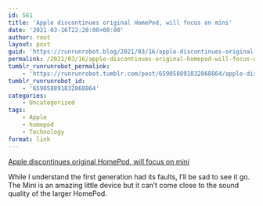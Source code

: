 ```yaml
---
id: 561
title: 'Apple discontinues original HomePod, will focus on mini'
date: '2021-03-16T22:28:00+00:00'
author: root
layout: post
guid: 'https://runrunrobot.blog/2021/03/16/apple-discontinues-original-homepod-will-focus-on/'
permalink: /2021/03/16/apple-discontinues-original-homepod-will-focus-on/
tumblr_runrunrobot_permalink:
    - 'https://runrunrobot.tumblr.com/post/659058891832868864/apple-discontinues-original-homepod-will-focus-on'
tumblr_runrunrobot_id:
    - '659058891832868864'
categories:
    - Uncategorized
tags:
    - Apple
    - homepod
    - Technology
format: link
---
```


[Apple discontinues original HomePod, will focus on mini](https://techcrunch.com/2021/03/12/apple-discontinues-original-homepod-will-focus-on-mini)

<div class="link_description">While I understand the first generation had its faults, I’ll be sad to see it go. The Mini is an amazing little device but it can’t come close to the sound quality of the larger HomePod.

</div>